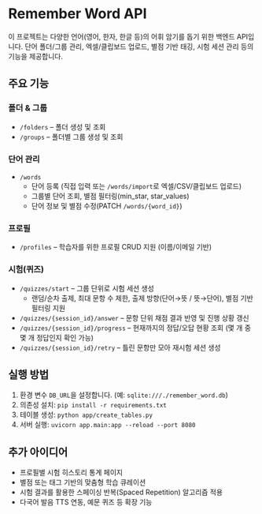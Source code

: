 # Remember Word API

이 프로젝트는 다양한 언어(영어, 한자, 한글 등)의 어휘 암기를 돕기 위한 백엔드 API입니다. 단어 폴더/그룹 관리, 엑셀/클립보드 업로드, 별점 기반 태깅, 시험 세션 관리 등의 기능을 제공합니다.

## 주요 기능

### 폴더 & 그룹
* `/folders` – 폴더 생성 및 조회
* `/groups` – 폴더별 그룹 생성 및 조회

### 단어 관리
* `/words`
  * 단어 등록 (직접 입력 또는 `/words/import`로 엑셀/CSV/클립보드 업로드)
  * 그룹별 단어 조회, 별점 필터링(min_star, star_values)
  * 단어 정보 및 별점 수정(PATCH `/words/{word_id}`)

### 프로필
* `/profiles` – 학습자를 위한 프로필 CRUD 지원 (이름/이메일 기반)

### 시험(퀴즈)
* `/quizzes/start` – 그룹 단위로 시험 세션 생성
  * 랜덤/순차 출제, 최대 문항 수 제한, 출제 방향(단어→뜻 / 뜻→단어), 별점 기반 필터링 지원
* `/quizzes/{session_id}/answer` – 문항 단위 채점 결과 반영 및 진행 상황 갱신
* `/quizzes/{session_id}/progress` – 현재까지의 정답/오답 현황 조회 (몇 개 중 몇 개 정답인지 확인 가능)
* `/quizzes/{session_id}/retry` – 틀린 문항만 모아 재시험 세션 생성

## 실행 방법

1. 환경 변수 `DB_URL`을 설정합니다. (예: `sqlite:///./remember_word.db`)
2. 의존성 설치: `pip install -r requirements.txt`
3. 테이블 생성: `python app/create_tables.py`
4. 서버 실행: `uvicorn app.main:app --reload --port 8080`

## 추가 아이디어

* 프로필별 시험 히스토리 통계 페이지
* 별점 또는 태그 기반의 맞춤형 학습 큐레이션
* 시험 결과를 활용한 스페이싱 반복(Spaced Repetition) 알고리즘 적용
* 다국어 발음 TTS 연동, 예문 퀴즈 등 확장 기능
